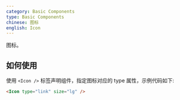 ```yaml
---
category: Basic Components
type: Basic Components
chinese: 图标
english: Icon
---
```


图标。

## 如何使用

使用 `<Icon />` 标签声明组件，指定图标对应的 type 属性，示例代码如下:

```html
<Icon type="link" size="lg" />
```
